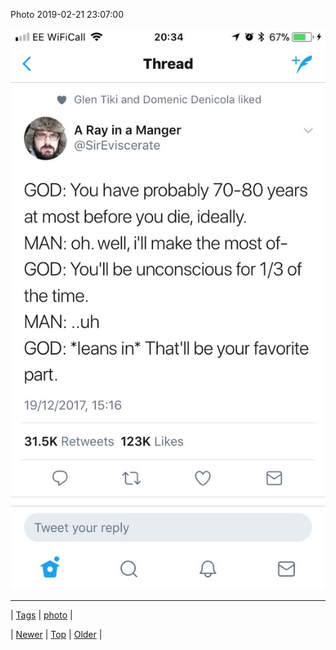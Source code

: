<!--
title: Photo 2019-02-21 23
date: 2020-06-28T15:27:00.175Z
tags: photo
-->


Photo 2019-02-21 23:07:00

![](182967922264-0.jpg)

<!--BOTTOM-POST-NAVIGATION-->
---

| [Tags](tags.md) | [photo](tag-photo.md) |

| [Newer](182864915757.md) | [Top](index.md) | [Older](183713270154.md) |